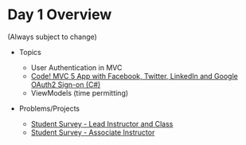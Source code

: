 # Day 1 Overview

(Always subject to change)

- Topics
  - User Authentication in MVC
  - [Code! MVC 5 App with Facebook, Twitter, LinkedIn and Google OAuth2 Sign-on (C#)](https://docs.microsoft.com/en-us/aspnet/mvc/overview/security/create-an-aspnet-mvc-5-app-with-facebook-and-google-oauth2-and-openid-sign-on)
  - ViewModels (time permitting)
  
- Problems/Projects
  - [Student Survey - Lead Instructor and Class](https://docs.google.com/forms/d/e/1FAIpQLSfSvPh6bi4ayAqeOY4E8MNgpg1V2NWQCR2EQ81Ly5qSUkIQFQ/viewform)
  - [Student Survey - Associate Instructor](https://docs.google.com/forms/d/e/1FAIpQLScUSRwGHBAfMgO97cXH89tXb7rYUX_HaFNhovAsUuTP50aMnA/viewform)
